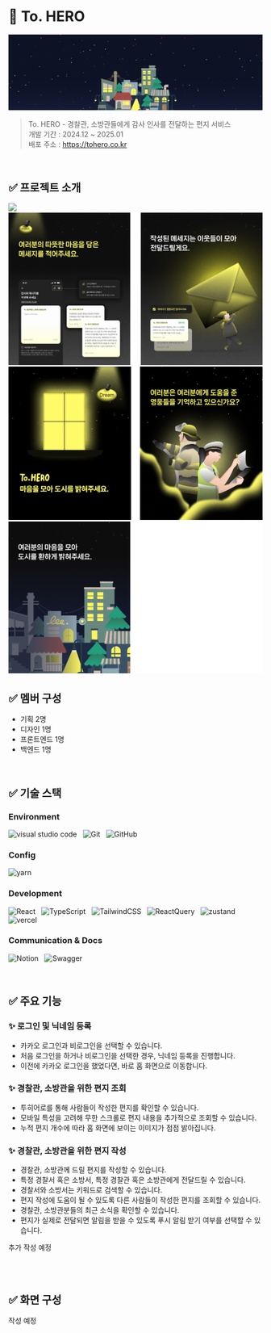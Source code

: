 # 💌 To. HERO

<p align="center">
  <img src="./docs/readme-image.png" />
</p>

> To. HERO - 경찰관, 소방관들에게 감사 인사를 전달하는 편지 서비스  
> 개발 기간 : 2024.12 ~ 2025.01  
> 배포 주소 : https://tohero.co.kr

<br />

## ✅ 프로젝트 소개

<img src="./docs/1.png" />
<img src="./docs/2.png" />
<img src="./docs/3.png" />
<img src="./docs/4.png" />

<br />

## ✅ 멤버 구성

- 기획 2명
- 디자인 1명
- 프론트엔드 1명
- 백엔드 1명

<br />

## ✅ 기술 스택

### Environment

![visual studio code](https://img.shields.io/badge/visual_studio_code-0082CF?logo=vscode&logoColor=white)
&nbsp;
![Git](https://img.shields.io/badge/Git-F05032?logo=Git&logoColor=white)
&nbsp;
![GitHub](https://img.shields.io/badge/GitHub-181717?logo=GitHub&logoColor=white)

### Config

![yarn](https://img.shields.io/badge/Yarn-2C8EBB?logo=yarn&logoColor=white)

### Development

![React](https://img.shields.io/badge/React-v18.0.0-61DAFB?logo=react)
&nbsp;
![TypeScript](https://img.shields.io/badge/TypeScript-3178C6?logo=typescript&logoColor=white)
&nbsp;
![TailwindCSS](https://img.shields.io/badge/Tailwind_CSS-06B6D4?logo=tailwindcss&logoColor=white)
&nbsp;
![ReactQuery](https://img.shields.io/badge/ReactQuery-FF4154?logo=reactquery&logoColor=white)
&nbsp;
![zustand](https://img.shields.io/badge/zustand-582C3D?logo=zustand&logoColor=white)
&nbsp;
![vercel](https://img.shields.io/badge/Vercel-000000?logo=vercel&logoColor=white)

### Communication & Docs

![Notion](https://img.shields.io/badge/Notion-000000?logo=Notion&logoColor=white)
&nbsp;
![Swagger](https://img.shields.io/badge/Swagger-85EA2D?logo=Swagger&logoColor=white)

<br />

## ✅ 주요 기능

### ✨ 로그인 및 닉네임 등록

- 카카오 로그인과 비로그인을 선택할 수 있습니다.
- 처음 로그인을 하거나 비로그인을 선택한 경우, 닉네임 등록을 진행합니다.
- 이전에 카카오 로그인을 했었다면, 바로 홈 화면으로 이동합니다.

### ✨ 경찰관, 소방관을 위한 편지 조회

- 투히어로를 통해 사람들이 작성한 편지를 확인할 수 있습니다.
- 모바일 특성을 고려해 무한 스크롤로 편지 내용을 추가적으로 조회할 수 있습니다.
- 누적 편지 개수에 따라 홈 화면에 보이는 이미지가 점점 밝아집니다.

### ✨ 경찰관, 소방관을 위한 편지 작성

- 경찰관, 소방관께 드릴 편지를 작성할 수 있습니다.
- 특정 경찰서 혹은 소방서, 특정 경찰관 혹은 소방관에게 전달드릴 수 있습니다.
- 경찰서와 소방서는 키워드로 검색할 수 있습니다.
- 편지 작성에 도움이 될 수 있도록 다른 사람들이 작성한 편지를 조회할 수 있습니다.
- 경찰관, 소방관분들의 최근 소식을 확인할 수 있습니다.
- 편지가 실제로 전달되면 알림을 받을 수 있도록 푸시 알림 받기 여부를 선택할 수 있습니다.

추가 작성 예정

<br />

<br />

## ✅ 화면 구성

작성 예정
